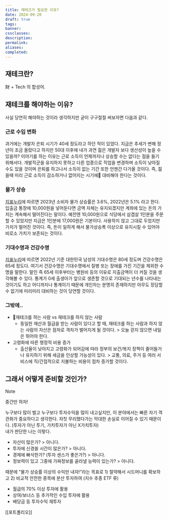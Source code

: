 ```yaml
---
title: 재테크가 필요한 이유?
date: 2024-09-20
draft: true
tags: 
banner: 
cssclasses: 
description: 
permalink: 
aliases: 
completed:
---
```

## 재테크란?
財 + Tech 의 합성어.

## 재테크를 해야하는 이유?
사실 당연히 해야하는 것이라 생각하지만 굳이 구구절절 써보자면 다음과 같다.
### 근로 수입 변화
과거에는 개발자 은퇴 시기가 40세 정도라고 하던 적이 있었다. 지금은 추세가 변해 정년이 조금 올랐다고 하지만 50대 이후에 내가 과연 젊은 개발자 보다 생산성이 높을 수 있을까? 이야기를 하는 이유는 근로 소득이 언제까지나 상승할 수는 없다는 점을 들기 위해서다. 개발직군을 유지하지 못하고 다른 업종으로 직업을 변경하며 소득이 낮아질 수도 있을 것이며 은퇴를 하고나서 소득이 없는 기간 또한 언젠간 다가올 것이다. 즉, 젊을때 미리 근로 소득이 감소하거나 없어지는 시기에 대비해야 한다는 것이다.

### 물가 상승
[지표누리](https://www.index.go.kr/unify/idx-info.do?idxCd=4226)에 따르면 2023년 소비자 물가 상승률은 3.6%, 2022년은 5.1% 라고 한다. 입출금 통장에 10,000원을 넣어둔다면 금액 자체는 유지되겠지만 계좌에 있는 돈의 가치는 계속해서 떨어진다는 말이다. 예전엔 10,000원으로 식당에서 삼겹살 1인분을 주문할 수 있었지만 지금은 1인분에 17,000원은 기본이다. 사용하지 않고 그대로 두었지만 가치가 떨어진 것이다. 즉, 돈이 일하게 해서 물가상승폭 이상으로 유지시킬 수 있어야 비로소 가치가 보존되는 것이다.

### 기대수명과 건강수명
[지표누리](https://www.index.go.kr/unity/potal/main/EachDtlPageDetail.do?idx_cd=2758)에 따르면 2022년 기준 대한민국 남성의 기대수명은 80세 정도며 건강수명은 65세 정도다. 여기서 건강수명은 기대수명에서 질병 또는 장애를 가진 기간을 제외한 수명을 말한다. 말인 즉 65세 이후부터는 병원비 등의 이유로 지출금액이 더 커질 것을 생각해볼 수 있다. 통계가 0세 출생아가 앞으로 생존할 것으로 기대되는 년수를 나타내는 것이기도 하고 어디까지나 통계이기 때문에 개인차는 분명히 존재하지만 아무도 장담할 수 없기에 미리미리 대비하는 것이 당연할 것이다.

### 그밖에..
- 재테크를 하는 사람 vs 재테크를 하지 않는 사람
	- 동일한 재산과 월급을 받는 사람이 있다고 할 때, 재테크를 하는 사람과 하지 않는 사람의 자산은 점차로 격차가 벌어지게 될 것이다. > 오늘 걷지 않으면 내일은 뛰어야 한다.
- 고령화에 따른 행정적 비용 증가
	- 출산율이 낮아지고 고령화가 되어감에 따라 정부의 보건/복지 정책이 줄어들거나 유지하기 위해 세금을 인상할 가능성이 있다. > 교통, 의료, 주거 등 여러 서비스에 직/간접적으로 지불하는 비용이 점차 증가할 것이다.

## 그래서 어떻게 준비할 것인가?

> [!NOTE] 
> 중간만 하자!

누구보다 많이 벌고 누구보다 투자수익을 많이 내고싶지만, 이 분야에서는 빠른 자기 객관화가 중요하다고 생각한다. 자칫 무리했다가는 막대한 손실로 이어질 수 있기 때문이다. (투자가 아닌 투기, 가치투자가 아닌 X가치투자)   
내가 판단한 나는 이렇다.
- 자산이 많은가? > 아니다.
- 투자에 신경쓸 시간이 많은가? > 아니다.
- 경제에 빠삭한가? (투자 센스가 좋은가?) > 아니다.
- 정보력이 있고 그중에 가짜정보를 골라낼 능력이 있는가? > 아니다.

때문에 "물가 상승률 이상의 수익만 내자!"라는 목표로 1) 절약해서 시드머니를 확보하고 2) 비교적 안전한 종목에 분산 투자하여 (지수 추종 ETF 류)


- 월급의 70% 이상 투자에 활용
- 상여/보너스 등 추가적인 수입 투자에 활용
- 배당금 등 투자수익 재투자


[[포트폴리오]]